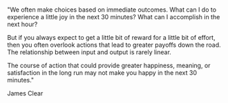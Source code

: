 # 

"We often make choices based on immediate outcomes. What can I do to experience a little joy in the next 30 minutes? What can I accomplish in the next hour?

But if you always expect to get a little bit of reward for a little bit of effort, then you often overlook actions that lead to greater payoffs down the road. The relationship between input and output is rarely linear.

The course of action that could provide greater happiness, meaning, or satisfaction in the long run may not make you happy in the next 30 minutes."

James Clear

